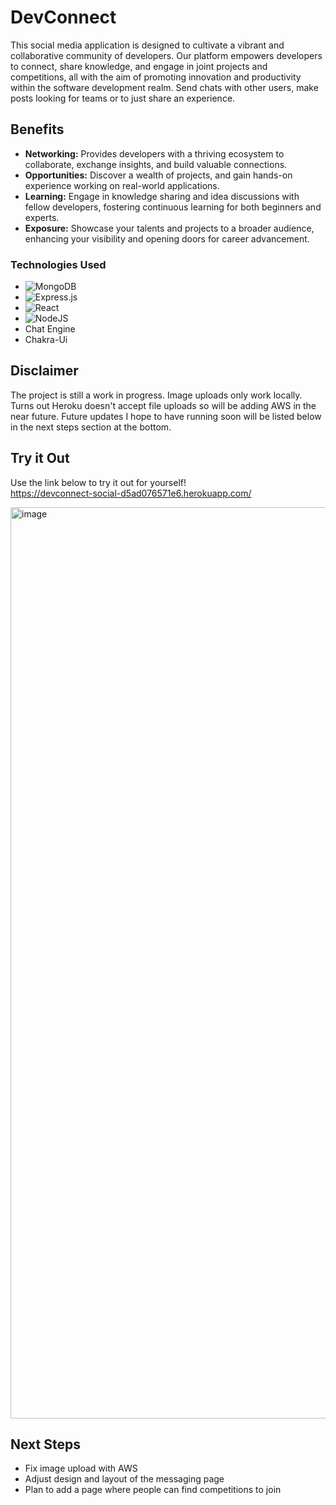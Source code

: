# DevConnect
This social media application is designed to cultivate a vibrant and collaborative community of developers. Our platform empowers developers to connect, share knowledge, and engage in joint projects and competitions, all with the aim of promoting innovation and productivity within the software development realm. Send chats with other users, make posts looking for teams or to just share an experience. 

## Benefits
* **Networking:** Provides developers with a thriving ecosystem to collaborate, exchange insights, and build valuable connections.
* **Opportunities:** Discover a wealth of projects, and gain hands-on experience working on real-world applications. 
* **Learning:** Engage in knowledge sharing and idea discussions with fellow developers, fostering continuous learning for both beginners and experts. 
* **Exposure:** Showcase your talents and projects to a broader audience, enhancing your visibility and opening doors for career advancement.

### Technologies Used
* ![MongoDB](https://img.shields.io/badge/MongoDB-%234ea94b.svg?style=for-the-badge&logo=mongodb&logoColor=white)
* ![Express.js](https://img.shields.io/badge/express.js-%23404d59.svg?style=for-the-badge&logo=express&logoColor=%2361DAFB)
* ![React](https://img.shields.io/badge/react-%2320232a.svg?style=for-the-badge&logo=react&logoColor=%2361DAFB)
* ![NodeJS](https://img.shields.io/badge/node.js-6DA55F?style=for-the-badge&logo=node.js&logoColor=white)
* Chat Engine
* Chakra-Ui

## Disclaimer
The project is still a work in progress. Image uploads only work locally. Turns out Heroku doesn't accept file uploads so will be adding AWS in the near future. Future updates I hope to have running soon will be listed below in the next steps section at the bottom.

## Try it Out
Use the link below to try it out for yourself! <br>
https://devconnect-social-d5ad076571e6.herokuapp.com/

<img width="1458" alt="image" src="https://github.com/mar69287/devConnect/assets/104735283/d61a4dd3-117f-40c6-a144-055ad32ed9ae">


## Next Steps
* Fix image upload with AWS
* Adjust design and layout of the messaging page
* Plan to add a page where people can find competitions to join 
